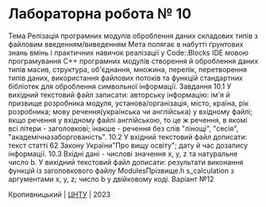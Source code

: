 ﻿# Лабораторна робота № 10

Тема
Релізація програмних модулів оброблення даних складових типів з файловим введенням/виведенням 
Мета
полягає в набутті ґрунтових знань вмінь і практичних навичок реалізації у Code::Blocks IDE мовою програмування С++ програмних модулів створення й оброблення даних типів масив, структура, об'єднання, множина, перелік, перетворення типів даних, використання файлових потоків та функцій стандартних бібліотек для оброблення символьної інформації.
Завдання
10.1
У вихідний текстовий файл записати:
авторську інформацію: ім'я й призвище розробника модуля, установа/організація, місто, країна, рік розробника;
мову речення(українська чи англійська) у вхідному файлі;
якщо речення у вхідному файлі англійською, то це ж речення, в якомі всі літери - заголовкові; інакше - речення без слів "лінощі", "сесія", "академічназаборгованість".
10.2
У вхідний текстовий файл дописати:
текст статті 62 Закону України"Про вищу освіту";
дату й час дозапису інформації.
10.3
Вхідні дані - числові значення x, y, z та натуральне число b. У вихідний текстовий файл дописати:
результати виконання функцій із заголовкового файлу ModulesПрізвище.h s_calculation з аргументами x, y, z;
число b у двійковому коді. 
Варіант №12 


Кропивницький | <a href="http://www.kntu.kr.ua/">ЦНТУ</a> | 2023